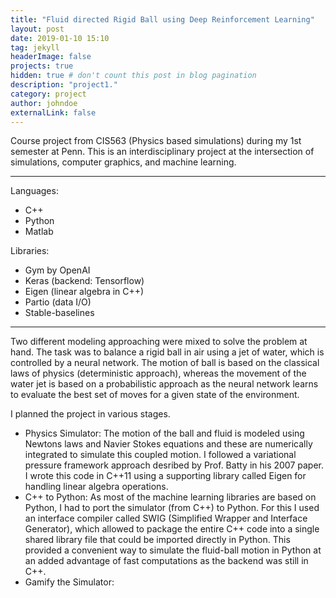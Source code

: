 ```yaml
---
title: "Fluid directed Rigid Ball using Deep Reinforcement Learning"
layout: post
date: 2019-01-10 15:10
tag: jekyll
headerImage: false
projects: true
hidden: true # don't count this post in blog pagination
description: "project1."
category: project
author: johndoe
externalLink: false
---
```


Course project from CIS563 (Physics based simulations) during my 1st semester at Penn. This is an interdisciplinary project at the intersection of simulations, computer graphics, and machine learning.

---

Languages: 
- C++
- Python
- Matlab

Libraries: 
- Gym by OpenAI
- Keras (backend: Tensorflow)
- Eigen (linear algebra in C++)
- Partio (data I/O)
- Stable-baselines

---

Two different modeling approaching were mixed to solve the problem at hand. The task was to balance a rigid ball in air using a jet of water, which is controlled by a neural network. The motion of ball is based on the classical laws of physics (deterministic approach), whereas the movement of the water jet is based on a probabilistic approach as the neural network learns to evaluate the best set of moves for a given state of the environment. 

I planned the project in various stages. 
- Physics Simulator: The motion of the ball and fluid is modeled using Newtons laws and Navier Stokes equations and these are numerically integrated to simulate this coupled motion. I followed a variational pressure framework approach desribed by Prof. Batty in his 2007 paper. I wrote this code in C++11 using a supporting library called Eigen for handling linear algebra operations. 
- C++ to Python: As most of the machine learning libraries are based on Python, I had to port the simulator (from C++) to Python. For this I used an interface compiler called SWIG (Simplified Wrapper and Interface Generator), which allowed to package the entire C++ code into a single shared library file that could be imported directly in Python. This provided a convenient way to simulate the fluid-ball motion in Python at an added advantage of fast computations as the backend was still in C++. 
- Gamify the Simulator: 

